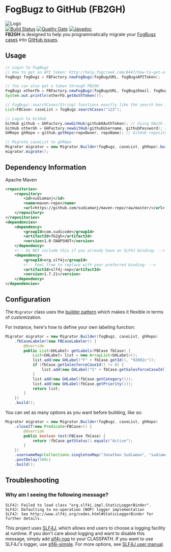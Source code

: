 # FogBugz to GitHub (FB2GH)

![Logo](http://sudicode.com/images/fb2gh-logo.png)  
[![Build Status](https://travis-ci.org/sudiamanj/fogbugz-to-github.svg?branch=master)](https://travis-ci.org/sudiamanj/fogbugz-to-github) [![Quality Gate](https://sonarqube.com/api/badges/measure?key=com.sudicode:fb2gh&metric=coverage)](https://sonarqube.com/dashboard/index/com.sudicode:fb2gh) [![Javadoc](https://img.shields.io/badge/javadoc-html-blue.svg)](http://sudicode.com/fogbugz-to-github)  
**FB2GH** is designed to help you programmatically migrate your [FogBugz cases](https://www.fogcreek.com/fogbugz/) into [GitHub issues](https://guides.github.com/features/issues/).

## Usage
```java
// Login to FogBugz
// How to get an API token: http://help.fogcreek.com/8447/how-to-get-a-fogbugz-xml-api-token
FogBugz fogBugz = FBFactory.newFogBugz(fogBugzURL, fogBugzAPIToken);

// You can also get a token through FB2GH
FogBugz otherFb = FBFactory.newFogBugz(fogBugzURL, fogBugzEmail, fogBugzPassword);
System.out.println(otherFb.getAuthToken());

// FogBugz::searchCases(String) functions exactly like the search box in FogBugz
List<FBCase> caseList = fogBugz.searchCases("123");

// Login to GitHub
GitHub github = GHFactory.newGitHub(githubOAuthToken); // Using OAuth (https://github.com/settings/tokens/new)
GitHub otherGh = GHFactory.newGitHub(githubUsername, githubPassword); // Using basic authentication
GHRepo ghRepo = github.getRepo(repoOwner, repoName); // GitHub repository to migrate to

// Migrate caseList to ghRepo
Migrator migrator = new Migrator.Builder(fogBugz, caseList, ghRepo).build();
migrator.migrate();
```

## Dependency Information
Apache Maven
```xml
<repositories>
    <repository>
        <id>sudiamanj</id>
        <name>maven-repo</name>
        <url>https://github.com/sudiamanj/maven-repo/raw/master/</url>
    </repository>
</repositories>
<dependencies>
    <dependency>
        <groupId>com.sudicode</groupId>
        <artifactId>fb2gh</artifactId>
        <version>1.0-SNAPSHOT</version>
    </dependency>
    <!-- Do NOT include this if you already have an SLF4J binding: -->
    <dependency>
        <groupId>org.slf4j</groupId>
        <!-- Feel free to replace with your preferred binding: -->
        <artifactId>slf4j-nop</artifactId>
        <version>1.7.21</version>
    </dependency>
</dependencies>
```

## Configuration
The `Migrator` class uses the [builder pattern](https://en.wikipedia.org/wiki/Builder_pattern) which makes it flexible in terms of customization.

For instance, here's how to define your own labeling function:
```java
Migrator migrator = new Migrator.Builder(fogBugz, caseList, ghRepo)
    .fbCaseLabeler(new FBCaseLabeler() {
        @Override
        public List<GHLabel> getLabels(FBCase fbCase) {
            List<GHLabel> list = new ArrayList<GHLabel>();
            list.add(new GHLabel("F" + fbCase.getId(), "92602c"));
            if (fbCase.getSalesforceCaseId() != 0) {
                list.add(new GHLabel("S" + fbCase.getSalesforceCaseId(), "178cda"));
            }
            list.add(new GHLabel(fbCase.getCategory()));
            list.add(new GHLabel(fbCase.getPriority()));
            return list;
        }
    })
    .build();
```

You can set as many options as you want before building, like so:
```java
Migrator migrator = new Migrator.Builder(fogBugz, caseList, ghRepo)
    .closeIf(new Predicate<FBCase>() {
        @Override
        public boolean test(FBCase fbCase) {
            return !fbCase.getStatus().equals("Active");
        }
    })
    .usernameMap(Collections.singletonMap("Jonathan Sudiaman", "sudiamanj"))
    .postDelay(500L)
    .build();
```

## Troubleshooting

### Why am I seeing the following message?
```
SLF4J: Failed to load class "org.slf4j.impl.StaticLoggerBinder".
SLF4J: Defaulting to no-operation (NOP) logger implementation
SLF4J: See http://www.slf4j.org/codes.html#StaticLoggerBinder for further details.
```

This project uses [SLF4J](http://www.slf4j.org), which allows end users to choose a logging facility at runtime. If you don't care about logging and want to disable this message, simply add [slf4j-nop](http://search.maven.org/#artifactdetails%7Corg.slf4j%7Cslf4j-nop%7C1.7.21%7Cjar) to your CLASSPATH. If you want to use SLF4J's logger, use [slf4j-simple](http://search.maven.org/#artifactdetails%7Corg.slf4j%7Cslf4j-simple%7C1.7.21%7Cjar). For more options, see [SLF4J user manual](http://www.slf4j.org/manual.html).
